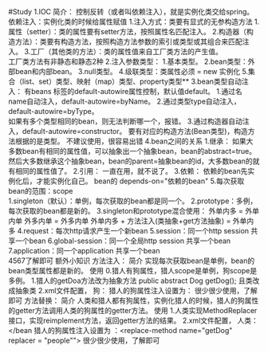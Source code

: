 #Study
1.IOC
    简介：
        控制反转（或者叫依赖注入），就是实例化类交给spring。     
    依赖注入：实例化类的时候给属性赋值
        1.注入方式：类要有显式的无参构造方法
            1.属性（setter）：类的属性要有setter方法，按照属性名匹配注入。
            2.构造器（构造方法）：类要有构造方法，按照构造方法参数的索引或类型或其组合来匹配注入。
            3.工厂（其他类的方法）：类的属性值来自工厂类方法的产生值。    
                工厂类方法有非静态和静态2种
        2.注入参数类型：
            1.基本类型。
            2.bean类型：外部bean和内部bean。
            3.null类型。
            4.级联类型：类属性必须 = new 实例化 
            5.集合（list、set）类型、映射（map）类型、property类型**
        3.bean类型自动注入：
            有beans 标签的default-autowire属性控制，默认值default。
            1.通过名name自动注入，default-autowire=byName。
            2.通过类型type自动注入，default-autowire=byType。  
                如果有多个类型相同的bean，则无法判断哪一个，报错。
            3.通过构造器自动注入，default-autowire=constructor。 
                要有对应的构造方法(Bean类型)，构造方法根据的是类型。
            不建议使用，很容易出错 
        4.bean之间的关系
            1.继承：
                如果大多数bean有相同的属性值，可以抽象出一个抽象bean，bean的abstract=true。
                然后大多数继承这个抽象bean，bean的parent=抽象bean的id，大多数bean的就有相同的属性值了。
            2.引用：
                一直在用，就不说了。
            3.依赖：
                依赖的bean先实例化后，才能实例化自己。 bean的 depends-on="依赖的bean"
        5.每次获取bean的范围：scope    
            1.singleton（默认）：单例，每次获取的bean都是同一个。
            2.prototype：多例，每次获取的bean都是新的。
            3.singleton和prototype混合使用：
                外单内多 = 外单内单
                外多内单 = 外多内单
                外单内多 + 方法注入(类抽象+get方法抽象) = 外单内多
            4.request：每次http请求产生一个新bean
            5.session：同一个http session 共享一个bean
            6.global-session：同一个全局http session 共享一个bean
            7.application：同一个application 共享一个bean  
            4567了解即可
    额外小知识
        方法注入：
            简介
                实现每次获取bean是单例，bean的bean类型属性都是新的。
            使用
                0.猎人有狗属性，猎人scope是单例，狗scope是多例。
                1.猎人的getDoa方法改为抽象方法 public abstract Dog getDog(); 且类改成抽象类
                2.xml文件配置，
                    狗：<bean id="dog" class="com.ims.entity.Dog" scope="prototype"></bean>
                    猎人的狗属性注入设置为：<lookup-method name="getDog" bean="dog"></lookup-method>
            很少很少使用，了解即可
        方法替换：
            简介
                人类和猎人都有狗属性，实例化猎人的时候，猎人的狗属性的getter方法调用人类的狗属性的getter方法。
            使用
                1.人类实现MethodReplacer接口，实现reimplement方法，返回getter方法的结果。
                2.xml文件配置，
                    人类：<bean id="people" class = "...."></bean
                    猎人的狗属性注入设置为 ：<replace-method name="getDog" replacer = "people""></replace-method>
            很少很少使用，了解即可    
            
    